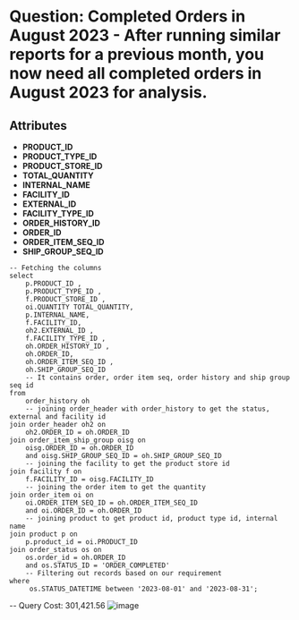 # Question:  Completed Orders in August 2023 - After running similar reports for a previous month, you now need all completed orders in August 2023 for analysis.

## Attributes
- **PRODUCT_ID**  
- **PRODUCT_TYPE_ID**  
- **PRODUCT_STORE_ID**  
- **TOTAL_QUANTITY**  
- **INTERNAL_NAME**  
- **FACILITY_ID**  
- **EXTERNAL_ID**  
- **FACILITY_TYPE_ID**  
- **ORDER_HISTORY_ID**  
- **ORDER_ID**  
- **ORDER_ITEM_SEQ_ID**  
- **SHIP_GROUP_SEQ_ID**
  
```
-- Fetching the columns 
select
	p.PRODUCT_ID ,
	p.PRODUCT_TYPE_ID ,
	f.PRODUCT_STORE_ID ,
	oi.QUANTITY TOTAL_QUANTITY,
	p.INTERNAL_NAME,
	f.FACILITY_ID,
	oh2.EXTERNAL_ID ,
	f.FACILITY_TYPE_ID ,
	oh.ORDER_HISTORY_ID ,
	oh.ORDER_ID,
	oh.ORDER_ITEM_SEQ_ID ,
	oh.SHIP_GROUP_SEQ_ID 
	-- It contains order, order item seq, order history and ship group seq id
from
	order_history oh
	-- joining order_header with order_history to get the status, external and facility id
join order_header oh2 on
	oh2.ORDER_ID = oh.ORDER_ID
join order_item_ship_group oisg on
	oisg.ORDER_ID = oh.ORDER_ID
	and oisg.SHIP_GROUP_SEQ_ID = oh.SHIP_GROUP_SEQ_ID
	-- joining the facility to get the product store id
join facility f on
	f.FACILITY_ID = oisg.FACILITY_ID
	-- joining the order item to get the quantity
join order_item oi on
	oi.ORDER_ITEM_SEQ_ID = oh.ORDER_ITEM_SEQ_ID
	and oi.ORDER_ID = oh.ORDER_ID
	-- joining product to get product id, product type id, internal name
join product p on
	p.product_id = oi.PRODUCT_ID
join order_status os on
	os.order_id = oh.ORDER_ID
	and os.STATUS_ID = 'ORDER_COMPLETED'
	-- Filtering out records based on our requirement
where
	 os.STATUS_DATETIME between '2023-08-01' and '2023-08-31';

```

-- Query Cost: 301,421.56
![image](https://github.com/user-attachments/assets/1e0f7354-bb58-4e36-84f9-d9b0589e6e9f)

